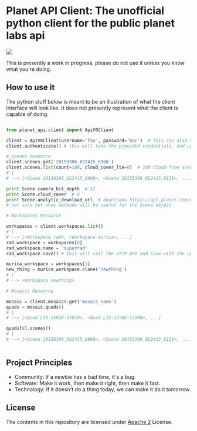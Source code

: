 Planet API Client: The unofficial python client for the public planet labs api
==============================================================================

[![](https://travis-ci.org/jakedahn/python-planet-api.svg)](https://travis-ci.org/jakedahn/python-planet-api)


This is presently a work in progress, please do not use it unless you know what you're doing.

## How to use it

The python stuff below is meant to be an illustration of what the client interface will look like. It does not presently represent what the client is capable of doing:

```python

from planet_api.client import ApiV0Client

client = ApiV0Client(username='foo', password='bar')  # this can also use api_key, or token
client.authenticate() # this will take the provided credentials, and use them to acquire an access token

# Scenes Resource
client.scenes.get('20150306_022415_0908')
client.scenes.list(count=100, cloud_cover_lte=0)  # 100 cloud-free scenes
# |
# --> [<Scene 20150306_022415_0908>, <Scene 20150306_022415_0131>, ...]

print Scene.camera_bit_depth  # 12
print Scene.cloud_cover  # 0
print Scene.analytic_download_url  # downloads https://api.planet.com/v0/scenes/ortho/20150306_022415_0908/full?product=analytic
# not sure yet what methods will be useful for the Scene object

# Workspaces Resource

workspaces = client.workspaces.list()
# |
# --> [<Workspace rad>, <Workspace murica>, ...]
rad_workspace = workspaces[0]
rad_workspace.name = 'superrad'
rad_workspace.save() # this will call the HTTP API and save with the updated attributes

murica_workspace = workspaces[1]
new_thing = murica_workspace.clone('newthing')
# |
# --> <Workspace newthing>

# Mosaics Resource

mosaic = client.mosaics.get('mosaic_name')
quads = mosaic.quads()
# |
# --> [<Quad L15-1593E-1301N>, <Quad L15-1378E-1310N>, ...]

quads[0].scenes()
# |
# --> [<Scene 20150306_022415_0908>, <Scene 20150306_022415_0131>, ...]



```

## Project Principles

* Community: If a newbie has a bad time, it's a bug.
* Software: Make it work, then make it right, then make it fast.
* Technology: If it doesn't do a thing today, we can make it do it tomorrow.

## License
The contents in this repository are licensed under [Apache 2](https://tldrlegal.com/license/apache-license-2.0-\(apache-2.0\)) License.